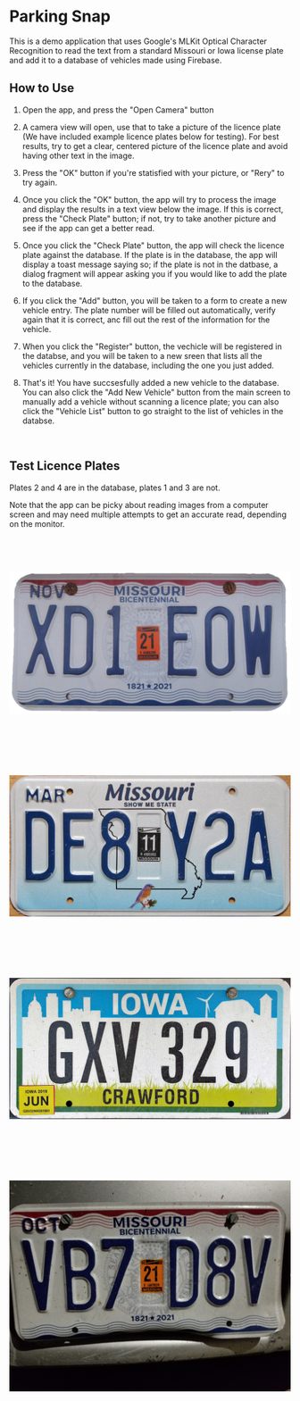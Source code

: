 # Parking Snap

This is a demo application that uses Google's MLKit Optical Character Recognition to read the text from a standard Missouri or Iowa license plate and add it to a database of vehicles made using Firebase.

## How to Use

1. Open the app, and press the "Open Camera" button

2. A camera view will open, use that to take a picture of the licence plate (We have included example licence plates below for testing). For best results, try to get a clear, centered picture of the licence plate and avoid having other text in the image.

3. Press the "OK" button if you're statisfied with your picture, or "Rery" to try again.

4. Once you click the "OK" button, the app will try to process the image and display the results in a text view below the image. If this is correct, press the "Check Plate" button; if not, try to take another picture and see if the app can get a better read.

5. Once you click the "Check Plate" button, the app will check the licence plate against the database. If the plate is in the database, the app will display a toast message saying so; if the plate is not in the datbase, a dialog fragment will appear asking you if you would like to add the plate to the database.

6. If you click the "Add" button, you will be taken to a form to create a new vehicle entry. The plate number will be filled out automatically, verify again that it is correct, anc fill out the rest of the information for the vehicle.

7. When you click the "Register" button, the vechicle will be registered in the databse, and you will be taken to a new sreen that lists all the vehicles currently in the database, including the one you just added.

8. That's it! You have succsesfully added a new vehicle to the database. You can also click the "Add New Vehicle" button from the main screen to manually add a vehicle without scanning a licence plate; you can also click the "Vehicle List" button to go straight to the list of vehicles in the databse.

&nbsp;

## Test Licence Plates

Plates 2 and 4 are in the database, plates 1 and 3 are not.

Note that the app can be picky about reading images from a computer screen and may need multiple attempts to get an accurate read, depending on the monitor.

&nbsp;

&nbsp;

![Example licence plate](ExampleLP1.png)

&nbsp;

&nbsp;

&nbsp;

![Example licence plate](ExampleLP2.png)

&nbsp;

&nbsp;

&nbsp;

![Example licence plate](ExampleLP3.png)

&nbsp;

&nbsp;

&nbsp;

![Example licence plate](ExampleLP4.jpg)
